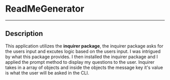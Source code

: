 # ReadMeGenerator
---
## Description


 This application utilizes the **inquirer package**, the inquirer package asks for the users input and excutes logic based on the users input. I was intrigued by what this package provides. I then installed the inquirer package and I applied the prompt method to display my questions to the user. Inquirer takes in a array of objects and inside the objects the message key it's value is what the user will be asked in the CLI.
 
